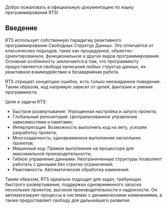 Добро пожаловать в официальную документацию по языку программирования RTS!

## Введение

RTS использует собственную парадигму реактивного программирования
Свободных Структур Данных. Это отличается от классических подходов,
таких как процедурное, объектно-ориентированное, функциональное и других
видов программирования. Основная особенность заключается в том,
что программисту предоставляется свобода написания любых структур данных,
их реактивное взаимодействие и безаварийная работа.

RTS отрицает концепцию ошибок, есть только неожиданное поведение. 
Таким образом, код напрямую зависит от целей, фантазии и умения программиста.

Цели и задачи RTS:

* Быстрое развертывание: Упрощенная настройка и запуск проекта;
* Глобальный репозиторий: Централизованное управление зависимостями и пакетами;
* Интерпретация: Возможность выполнять код на лету, ускоряя разработку проекта;
* Многозадачность: одновременное выполнение нескольких проектов;
* Машинный код: Прямое выполнение на процессоре для максимальной производительности;
* Гибкое управление данными: Неограниченные структуры позволяют работать с данными без строгих ограничений;
* Реактивность: Автоматическая обработка изменений.

Таким образом, RTS идеально подходит для задач, требующих быстрого развертывания,
поддержки одновременного запуска нескольких проектов, высокой производительности
и надежности. Он автоматизирует процессы в системах с динамическими изменениями,
а также предоставляет свободу для дальнейшего развития.